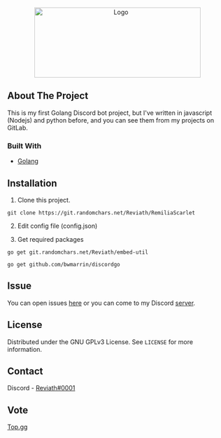 <br />
<p align="center">
  <a href="https://git.randomchars.net/reviath/RemiliaScarlet">
    <img src="https://cdn.discordapp.com/attachments/820587437801209856/822117411708338236/New_Project.png" alt="Logo" width="380" height="160">
  </a>
  <p align="center">
  </p>
</p>

## About The Project
This is my first Golang Discord bot project, but I've written in javascript (Nodejs) and python before, and you can see them from my projects on GitLab.

### Built With

* [Golang](https://golang.org/)



## Installation

1. Clone this project.
```
git clone https://git.randomchars.net/Reviath/RemiliaScarlet
```

2. Edit config file (config.json)


3. Get required packages

```
go get git.randomchars.net/Reviath/embed-util

go get github.com/bwmarrin/discordgo

```

## Issue

You can open issues [here](https://git.randomchars.net/Reviath/RemiliaScarlet/-/issues/new) or you can come to my Discord [server](https://discord.gg/xqsTvtM2hk).



## License

Distributed under the GNU GPLv3 License. See `LICENSE` for more information.



## Contact

Discord - [Reviath#0001](https://discord.com/users/770218429096656917)

## Vote
[Top.gg](https://top.gg/bot/811652323159834646/vote)
